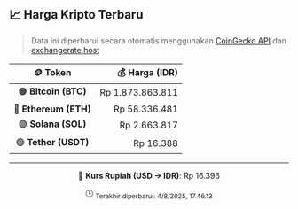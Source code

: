 

<!-- HARGA_KRIPTO -->
## 📈 Harga Kripto Terbaru

> Data ini diperbarui secara otomatis menggunakan [CoinGecko API](https://www.coingecko.com/) dan [exchangerate.host](https://exchangerate.host/)

<div align="center">

| 🪙 Token | 💰 Harga (IDR) |
|:------:|---------------:|
| 🟠 **Bitcoin (BTC)**   | Rp 1.873.863.811 |
| 🔵 **Ethereum (ETH)**  | Rp 58.336.481 |
| 🟣 **Solana (SOL)**    | Rp 2.663.817 |
| 🟢 **Tether (USDT)**   | Rp 16.388 |

---

💱 **Kurs Rupiah (USD → IDR)**: Rp 16.396

🕒 <sub>Terakhir diperbarui: 4/8/2025, 17.46.13</sub>

</div>
<!-- /HARGA_KRIPTO -->